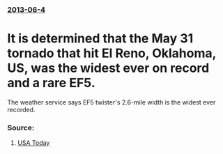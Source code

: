 ### [2013-06-4](/news/2013/06/4/index.md)

# It is determined that the May 31 tornado that hit El Reno, Oklahoma, US, was the widest ever on record and a rare EF5. 

The weather service says EF5 twister&#39;s 2.6-mile width is the widest ever recorded.


### Source:

1. [USA Today](http://www.usatoday.com/story/weather/2013/06/04/okla-tornado-record-ef5/2388759/)
